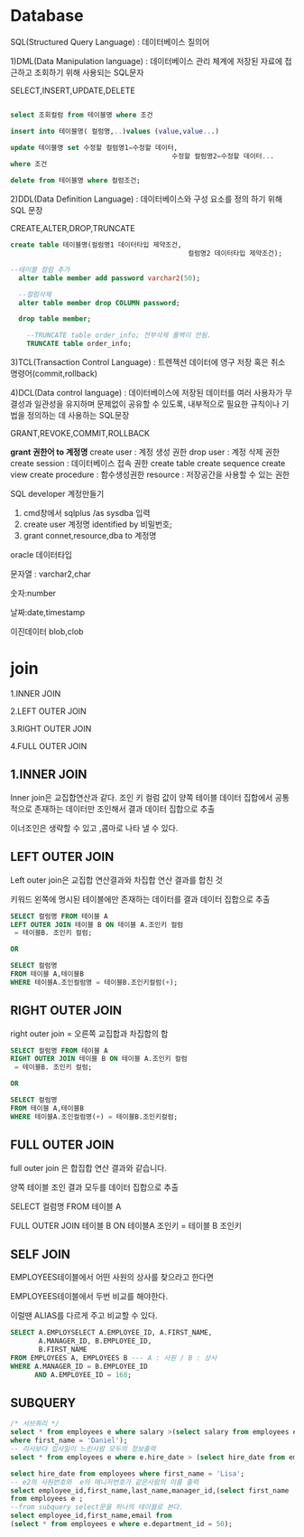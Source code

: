 # Database

SQL(Structured Query Language) : 데이터베이스 질의어

1)DML(Data Manipulation language) : 데이터베이스 관리 체계에 저장된 자료에 접근하고 조회하기 위해 사용되는 SQL문자

SELECT,INSERT,UPDATE,DELETE

```sql

select 조회컬럼 from 테이블명 where 조건

insert into 테이블명( 컬럼명,..)values (value,value...)

update 테이블명 set 수정할 컬럼명1=수정할 데이터,
										수정할 컬럼명2=수정할 데이터...
where 조건

delete from 테이블명 where 컬럼조건;
```

2)DDL(Data Definition Language) : 데이터베이스와 구성 요소를 정의 하기 위해 SQL 문장

CREATE,ALTER,DROP,TRUNCATE

```sql
create table 테이블명(컬럼명1 데이터타입 제약조건,
											컬럼명2 데이터타입 제약조건);

--테이블 컬럼 추가
  alter table member add password varchar2(50);

  --컬럼삭제
  alter table member drop COLUMN password;

  drop table member;

	--TRUNCATE table order_info; 전부삭제 롤백이 안됨.
	TRUNCATE table order_info;

```

3)TCL(Transaction Control Language) : 트렌젝션 데이터에 영구 저장 혹은 취소 명령어(commit,rollback)

4)DCL(Data control language) : 데이터베이스에 저장된 데이터를 여러 사용자가 무결성과 일관성을 유지하며 문제없이 공유할 수 있도록, 내부적으로 필요한 규칙이나 기법을 정의하는 데 사용하는 SQL문장

GRANT,REVOKE,COMMIT,ROLLBACK

**grant 권한어 to 계정명**
create user : 계정 생성 권한
drop user : 계정 삭제 권한
create session : 데이터베이스 접속 권한
create table
create sequence
create view
create procedure : 함수생성권한
resource : 저장공간을 사용할 수 있는 권한

SQL developer 계정만들기

1. cmd창에서 sqlplus /as sysdba 입력
2. create user 계정명 identified by 비밀번호;
3. grant connet,resource,dba to 계정명

oracle 데이터타입

문자열 : varchar2,char

숫자:number

날짜:date,timestamp

이진데이터 blob,clob

# join

1.INNER JOIN

2.LEFT OUTER JOIN

3.RIGHT OUTER JOIN

4.FULL OUTER JOIN

## 1.INNER JOIN

Inner join은 교집합연산과 같다. 조인 키 컬럼 값이 양쪽 테이블 데이터 집합에서 공통적으로 존재하는 데이터만 조인해서 결과 데이터 집합으로 추출

이너조인은 생략할 수 있고 ,콤마로 나타 낼 수 있다.

## LEFT OUTER JOIN

Left outer join은 교집합 연산결과와 차집합 연산 결과를 합친 것

키워드 왼쪽에 명시된 테이블에만 존재하는 데이터를 결과 데이터 집합으로 추출

```sql
SELECT 컬럼명 FROM 테이블 A
LEFT OUTER JOIN 테이블 B ON 테이블 A.조인키 컬럼
 = 테이블B. 조인키 컬럼;

OR

SELECT 컬럼명
FROM 테이블 A,테이블B
WHERE 테이블A.조인컬럼명 = 테이블B.조인키컬럼(+);

```

## RIGHT OUTER JOIN

right outer join = 오른쪽 교집합과 차집합의 합

```sql
SELECT 컬럼명 FROM 테이블 A
RIGHT OUTER JOIN 테이블 B ON 테이블 A.조인키 컬럼
 = 테이블B. 조인키 컬럼;

OR

SELECT 컬럼명
FROM 테이블 A,테이블B
WHERE 테이블A.조인컬럼명(+) = 테이블B.조인키컬럼;

```

## FULL OUTER JOIN

full outer join 은 합집합 연산 결과와 같습니다.

양쪽 테이블 조인 결과 모두를 데이터 집합으로 추출

SELECT 컬럼명 FROM 테이블 A

FULL OUTER JOIN 테이블 B ON 테이블A 조인키 = 테이블 B 조인키

## SELF JOIN

EMPLOYEES테이블에서 어떤 사원의 상사를 찾으라고 한다면

EMPLOYEES테이블에서 두번 비교를 해야한다.

이럴땐 ALIAS를 다르게 주고 비교할 수 있다.

```sql
SELECT A.EMPLOYSELECT A.EMPLOYEE_ID, A.FIRST_NAME,
       A.MANAGER_ID, B.EMPLOYEE_ID,
       B.FIRST_NAME
FROM EMPLOYEES A, EMPLOYEES B --- A : 사원 / B : 상사
WHERE A.MANAGER_ID = B.EMPLOYEE_ID
      AND A.EMPLOYEE_ID = 168;
```

## SUBQUERY

```sql
/* 서브쿼리 */
select * from employees e where salary >(select salary from employees e2
where first_name = 'Daniel');
-- 리사보다 입사일이 느린사람 모두의 정보출력
select * from employees e where e.hire_date > (select hire_date from employees e2 where first_name = 'Lisa');

select hire_date from employees where first_name = 'Lisa';
-- e2의 사원번호와  e의 매니저번호가 같은사람의 이름 출력
select employee_id,first_name,last_name,manager_id,(select first_name || ' ' || last_name from employees e2 where employee_id = e.manager_id)   as 서브쿼리
from employees e ;
--from subquery select문을 하나의 테이블로 본다.
select employee_id,first_name,email from
(select * from employees e where e.department_id = 50);
```
